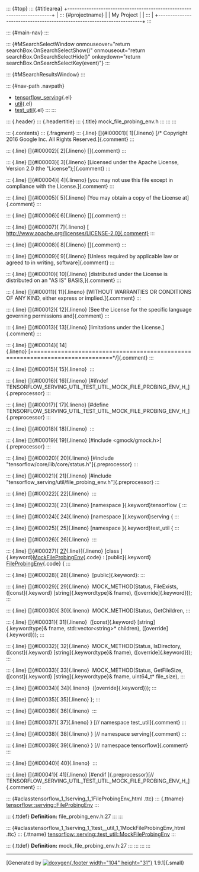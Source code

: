 ::: {#top}
::: {#titlearea}
+-----------------------------------------------------------------------+
| ::: {#projectname}                                                    |
| My Project                                                            |
| :::                                                                   |
+-----------------------------------------------------------------------+
:::

::: {#main-nav}
:::

::: {#MSearchSelectWindow onmouseover="return searchBox.OnSearchSelectShow()" onmouseout="return searchBox.OnSearchSelectHide()" onkeydown="return searchBox.OnSearchSelectKey(event)"}
:::

::: {#MSearchResultsWindow}
:::

::: {#nav-path .navpath}
-   [tensorflow\_serving](dir_bbc8937306723ff096d79d77f4a73363.html){.el}
-   [util](dir_1303efdc8de326749a332c6a57186055.html){.el}
-   [test\_util](dir_254094b2edb6cc17c4fac7466c54e800.html){.el}
:::
:::

::: {.header}
::: {.headertitle}
::: {.title}
mock\_file\_probing\_env.h
:::
:::
:::

::: {.contents}
::: {.fragment}
::: {.line}
[]{#l00001}[ 1]{.lineno} [/\* Copyright 2016 Google Inc. All Rights
Reserved.]{.comment}
:::

::: {.line}
[]{#l00002}[ 2]{.lineno} []{.comment}
:::

::: {.line}
[]{#l00003}[ 3]{.lineno} [Licensed under the Apache License, Version 2.0
(the \"License\");]{.comment}
:::

::: {.line}
[]{#l00004}[ 4]{.lineno} [you may not use this file except in compliance
with the License.]{.comment}
:::

::: {.line}
[]{#l00005}[ 5]{.lineno} [You may obtain a copy of the License
at]{.comment}
:::

::: {.line}
[]{#l00006}[ 6]{.lineno} []{.comment}
:::

::: {.line}
[]{#l00007}[ 7]{.lineno} [
http://www.apache.org/licenses/LICENSE-2.0]{.comment}
:::

::: {.line}
[]{#l00008}[ 8]{.lineno} []{.comment}
:::

::: {.line}
[]{#l00009}[ 9]{.lineno} [Unless required by applicable law or agreed to
in writing, software]{.comment}
:::

::: {.line}
[]{#l00010}[ 10]{.lineno} [distributed under the License is distributed
on an \"AS IS\" BASIS,]{.comment}
:::

::: {.line}
[]{#l00011}[ 11]{.lineno} [WITHOUT WARRANTIES OR CONDITIONS OF ANY KIND,
either express or implied.]{.comment}
:::

::: {.line}
[]{#l00012}[ 12]{.lineno} [See the License for the specific language
governing permissions and]{.comment}
:::

::: {.line}
[]{#l00013}[ 13]{.lineno} [limitations under the License.]{.comment}
:::

::: {.line}
[]{#l00014}[
14]{.lineno} [==============================================================================\*/]{.comment}
:::

::: {.line}
[]{#l00015}[ 15]{.lineno} 
:::

::: {.line}
[]{#l00016}[ 16]{.lineno} [\#ifndef
TENSORFLOW\_SERVING\_UTIL\_TEST\_UTIL\_MOCK\_FILE\_PROBING\_ENV\_H\_]{.preprocessor}
:::

::: {.line}
[]{#l00017}[ 17]{.lineno} [\#define
TENSORFLOW\_SERVING\_UTIL\_TEST\_UTIL\_MOCK\_FILE\_PROBING\_ENV\_H\_]{.preprocessor}
:::

::: {.line}
[]{#l00018}[ 18]{.lineno} 
:::

::: {.line}
[]{#l00019}[ 19]{.lineno} [\#include \<gmock/gmock.h\>]{.preprocessor}
:::

::: {.line}
[]{#l00020}[ 20]{.lineno} [\#include
\"tensorflow/core/lib/core/status.h\"]{.preprocessor}
:::

::: {.line}
[]{#l00021}[ 21]{.lineno} [\#include
\"tensorflow\_serving/util/file\_probing\_env.h\"]{.preprocessor}
:::

::: {.line}
[]{#l00022}[ 22]{.lineno} 
:::

::: {.line}
[]{#l00023}[ 23]{.lineno} [namespace ]{.keyword}tensorflow {
:::

::: {.line}
[]{#l00024}[ 24]{.lineno} [namespace ]{.keyword}serving {
:::

::: {.line}
[]{#l00025}[ 25]{.lineno} [namespace ]{.keyword}test\_util {
:::

::: {.line}
[]{#l00026}[ 26]{.lineno} 
:::

::: {.line}
[]{#l00027}[
[27](classtensorflow_1_1serving_1_1test__util_1_1MockFileProbingEnv.html){.line}]{.lineno} [class
]{.keyword}[MockFileProbingEnv](classtensorflow_1_1serving_1_1test__util_1_1MockFileProbingEnv.html){.code}
: [public]{.keyword}
[FileProbingEnv](classtensorflow_1_1serving_1_1FileProbingEnv.html){.code}
{
:::

::: {.line}
[]{#l00028}[ 28]{.lineno}  [public]{.keyword}:
:::

::: {.line}
[]{#l00029}[ 29]{.lineno}  MOCK\_METHOD(Status, FileExists,
([const]{.keyword} [string]{.keywordtype}& fname),
([override]{.keyword}));
:::

::: {.line}
[]{#l00030}[ 30]{.lineno}  MOCK\_METHOD(Status, GetChildren,
:::

::: {.line}
[]{#l00031}[ 31]{.lineno}  ([const]{.keyword} [string]{.keywordtype}&
fname, std::vector\<string\>\* children), ([override]{.keyword}));
:::

::: {.line}
[]{#l00032}[ 32]{.lineno}  MOCK\_METHOD(Status, IsDirectory,
([const]{.keyword} [string]{.keywordtype}& fname),
([override]{.keyword}));
:::

::: {.line}
[]{#l00033}[ 33]{.lineno}  MOCK\_METHOD(Status, GetFileSize,
([const]{.keyword} [string]{.keywordtype}& fname, uint64\_t\*
file\_size),
:::

::: {.line}
[]{#l00034}[ 34]{.lineno}  ([override]{.keyword}));
:::

::: {.line}
[]{#l00035}[ 35]{.lineno} };
:::

::: {.line}
[]{#l00036}[ 36]{.lineno} 
:::

::: {.line}
[]{#l00037}[ 37]{.lineno} } [// namespace test\_util]{.comment}
:::

::: {.line}
[]{#l00038}[ 38]{.lineno} } [// namespace serving]{.comment}
:::

::: {.line}
[]{#l00039}[ 39]{.lineno} } [// namespace tensorflow]{.comment}
:::

::: {.line}
[]{#l00040}[ 40]{.lineno} 
:::

::: {.line}
[]{#l00041}[ 41]{.lineno} [\#endif ]{.preprocessor}[//
TENSORFLOW\_SERVING\_UTIL\_TEST\_UTIL\_MOCK\_FILE\_PROBING\_ENV\_H\_]{.comment}
:::

::: {#aclasstensorflow_1_1serving_1_1FileProbingEnv_html .ttc}
::: {.ttname}
[tensorflow::serving::FileProbingEnv](classtensorflow_1_1serving_1_1FileProbingEnv.html)
:::

::: {.ttdef}
**Definition:** file\_probing\_env.h:27
:::
:::

::: {#aclasstensorflow_1_1serving_1_1test__util_1_1MockFileProbingEnv_html .ttc}
::: {.ttname}
[tensorflow::serving::test\_util::MockFileProbingEnv](classtensorflow_1_1serving_1_1test__util_1_1MockFileProbingEnv.html)
:::

::: {.ttdef}
**Definition:** mock\_file\_probing\_env.h:27
:::
:::
:::
:::

------------------------------------------------------------------------

[Generated by [![doxygen](doxygen.svg){.footer width="104"
height="31"}](https://www.doxygen.org/index.html) 1.9.1]{.small}
